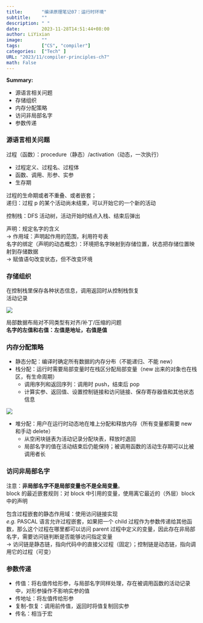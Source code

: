 ```yaml
---
title:       "编译原理笔记07：运行时环境"
subtitle:    ""
description: " "
date:        2023-11-28T14:51:44+08:00
author: LiYixian
image:       ""
tags:        ["CS", "compiler"]
categories:  ["Tech" ]
URL: "2023/11/compiler-principles-ch7"
math: False
---
```


**Summary:**
- 源语言相关问题
- 存储组织
- 内存分配策略
- 访问非局部名字
- 参数传递
### 源语言相关问题

过程（函数）：procedure（静态）/activation（动态，一次执行）  
- 过程定义、过程名、过程体
- 函数、调用、形参、实参
- 生存期

过程的生命期或者不重叠、或者嵌套；  
递归：过程 p 的某个活动尚未结束，可以开始它的一个新的活动  

控制栈：DFS 活动树，活动开始时结点入栈、结束后弹出  

声明：规定名字的含义  
-> 作用域：声明起作用的范围，利用符号表  
名字的绑定（声明的动态概念）：环境把名字映射到存储位置，状态把存储位置映射到存储数据  
-> 赋值语句改变状态，但不改变环境
### 存储组织

在控制栈里保存各种状态信息，调用返回时从控制栈恢复  
活动记录  

![](/img/活动记录.png)

局部数据布局对不同类型有对齐/补丁/压缩的问题  
**名字的左值和右值：左值是地址，右值是值**

### 内存分配策略

- 静态分配：编译时确定所有数据的内存分布（不能递归、不能 new）
- 栈分配：运行时需要局部变量时在栈区分配局部变量（new 出来的对象也在栈区，有生命周期）
	- 调用序列和返回序列：调用时 push，结束后 pop
	- 计算实参、返回值、设置控制链接和访问链接、保存寄存器值和其他状态信息

![](/img/调用序列.png)

- 堆分配：用户在运行时动态地在堆上分配和释放内存（所有变量都需要 new 和手动 delete）
	- 从空闲块链表为活动记录分配块表，释放时退回
	- 局部名字的值在活动结束后仍能保持；被调用函数的活动生存期可以比被调用者长
### 访问非局部名字

注意：**非局部名字不是局部变量也不是全局变量**。  
block 的最近嵌套规则：对 block 中引用的变量，使用离它最近的（外层）block 中的声明  

包含过程嵌套的静态作用域：使用访问链接实现  
*e.g.* PASCAL 语言允许过程嵌套，如果把一个 child 过程作为参数传递给其他函数，那么这个过程在哪里都可以访问 parent 过程中定义的变量，因此存在非局部名字，需要访问链判断是否能够访问指定变量  
-> 访问链是静态链，指向代码中的直接父过程（固定）；控制链是动态链，指向调用它的过程（可变）
### 参数传递

- 传值：将右值传给形参，与局部名字同样处理，存在被调用函数的活动记录中，对形参操作不影响实参的值
- 传地址：将左值传给形参
- 复制-恢复：调用前传值，返回时将值复制回实参
- 传名：相当于宏
